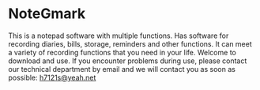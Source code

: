 # NoteGmark


This is a notepad software with multiple functions. Has software for recording diaries, bills, storage, reminders and other functions. It can meet a variety of recording functions that you need in your life. Welcome to download and use.
If you encounter problems during use, please contact our technical department by email and we will contact you as soon as possible: h7121s@yeah.net


